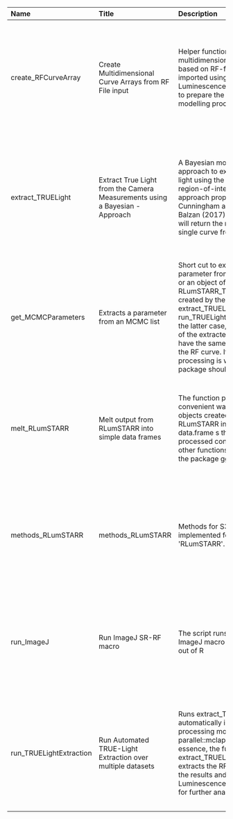 

| Name                    | Title                                                                           | Description                                                                                                                                                                                                                                                                                                                                  | Version | m.Date | m.Time | Author                                                                                                                    | Citation                                                                                                                                                                                                                                                                                                 |
|:------------------------|:--------------------------------------------------------------------------------|:---------------------------------------------------------------------------------------------------------------------------------------------------------------------------------------------------------------------------------------------------------------------------------------------------------------------------------------------|:--------|:-------|:-------|:--------------------------------------------------------------------------------------------------------------------------|:---------------------------------------------------------------------------------------------------------------------------------------------------------------------------------------------------------------------------------------------------------------------------------------------------------|
| create_RFCurveArray     | Create Multidimensional Curve Arrays from RF File input                         | Helper function to create a multidimensional curve array based on RF-file input imported using the function  Luminescence::read_RF2R()  to prepare the Bayesian modelling process                                                                                                                                                            | 0.1.0   | NA     | NA     | Sebastian Kreutzer, Geography & Earth Sciences, Aberystwyth University (United Kingdom) -  , RLum Developer Team       | Kreutzer, S., 2022. create_RFCurveArray(): Create Multidimensional Curve Arrays from RF File input. Function version 0.1.0. In: Kreutzer, S., Mittelstrass, D., 2022. RLumSTARR: Spatially Resolved Radiofluorescence Analysis (EXPERIMENTAL PACKAGE). R package version 0.1.0.9000-118.                 |
| extract_TRUELight       | Extract True Light from the Camera Measurements using a Bayesian -  Approach | A Bayesian modelling approach to extract the true light using the expanding region-of-interest (ROI) approach proposed by Cunningham and Clark-Balzan (2017). The function will return the results for a  single  curve from a  single  ROI                                                                                                  | 0.1.0   | NA     | NA     | Sebastian Kreutzer, Geography & Earth Sciences, Aberystwyth University (United Kingdom) -  , RLum Developer Team       | Kreutzer, S., 2022. extract_TRUELight(): Extract True Light from the Camera Measurements using a Bayesian Approach. Function version 0.1.0. In: Kreutzer, S., Mittelstrass, D., 2022. RLumSTARR: Spatially Resolved Radiofluorescence Analysis (EXPERIMENTAL PACKAGE). R package version 0.1.0.9000-118. |
| get_MCMCParameters      | Extracts a parameter from an MCMC list                                          | Short cut to extract a parameter from an MCMC list or an object of class RLumSTARR_TRUELight  created by the functions  extract_TRUELight  or  run_TRUELightExtraction . In the latter case, the row names of the extracted matrices have the same dimension as the RF curve. If more processing is wanted,  'coda'  package should be used. | 0.1.0   | NA     | NA     | Sebastian Kreutzer, Geography & Earth Sciences, Aberystwyth University (United Kingdom) -  , RLum Developer Team       | Kreutzer, S., 2022. get_MCMCParameters(): Extracts a parameter from an MCMC list. Function version 0.1.0. In: Kreutzer, S., Mittelstrass, D., 2022. RLumSTARR: Spatially Resolved Radiofluorescence Analysis (EXPERIMENTAL PACKAGE). R package version 0.1.0.9000-118.                                   |
| melt_RLumSTARR          | Melt output from RLumSTARR into simple data frames                              | The function provides a convenient way to convert the objects created by RLumSTARR into simple  data.frame s that can be processed conveniently by other functions for example the package  ggplot2 .                                                                                                                                        | 0.1.0   | NA     | NA     | Sebastian Kreutzer, Geography & Earth Sciences, Aberystwyth University -  (United Kingdom) -  , RLum Developer Team | Kreutzer, S., 2022. melt_RLumSTARR(): Melt output from RLumSTARR into simple data frames. Function version 0.1.0. In: Kreutzer, S., Mittelstrass, D., 2022. RLumSTARR: Spatially Resolved Radiofluorescence Analysis (EXPERIMENTAL PACKAGE). R package version 0.1.0.9000-118.                           |
| methods_RLumSTARR       | methods_RLumSTARR                                                               | Methods for S3-generics implemented for the package 'RLumSTARR'.                                                                                                                                                                                                                                                                             | NA      | NA     | NA     | Sebastian Kreutzer, Geography & Earth Sciences, Aberystwyth University (United Kingdom) -  , RLum Developer Team       | Kreutzer, S., 2022. methods_RLumSTARR(): methods_RLumSTARR. In: Kreutzer, S., Mittelstrass, D., 2022. RLumSTARR: Spatially Resolved Radiofluorescence Analysis (EXPERIMENTAL PACKAGE). R package version 0.1.0.9000-118.                                                                                 |
| run_ImageJ              | Run ImageJ SR-RF macro                                                          | The script runs the SR-RF ImageJ macro in batch mode out of R                                                                                                                                                                                                                                                                                | 0.1.0   | NA     | NA     | Sebastian Kreutzer, Geography & Earth Sciences, Aberystwyth University (United Kingdom) -  , RLum Developer Team       | Kreutzer, S., 2022. run_ImageJ(): Run ImageJ SR-RF macro. Function version 0.1.0. In: Kreutzer, S., Mittelstrass, D., 2022. RLumSTARR: Spatially Resolved Radiofluorescence Analysis (EXPERIMENTAL PACKAGE). R package version 0.1.0.9000-118.                                                           |
| run_TRUELightExtraction | Run Automated TRUE-Light Extraction over multiple datasets                      | Runs  extract_TRUELight  automatically in a parallel processing mode using  parallel::mclapply . In essence, the function calls  extract_TRUELight  and extracts the RF curves from the results and constructs an  Luminescence::RLum.Analysis  for further analyses.                                                                        | 0.1.0   | NA     | NA     | Sebastian Kreutzer, Geography & Earth Sciences, Aberystwyth University (United Kingdom) -  , RLum Developer Team       | Kreutzer, S., 2022. run_TRUELightExtraction(): Run Automated TRUE-Light Extraction over multiple datasets. Function version 0.1.0. In: Kreutzer, S., Mittelstrass, D., 2022. RLumSTARR: Spatially Resolved Radiofluorescence Analysis (EXPERIMENTAL PACKAGE). R package version 0.1.0.9000-118.          |

